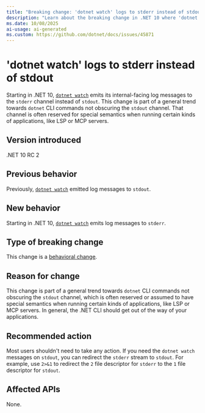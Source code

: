 ```yaml
---
title: "Breaking change: 'dotnet watch' logs to stderr instead of stdout"
description: "Learn about the breaking change in .NET 10 where 'dotnet watch' emits its internal-facing log messages to stderr instead of stdout."
ms.date: 10/08/2025
ai-usage: ai-generated
ms.custom: https://github.com/dotnet/docs/issues/45871
---
```

# 'dotnet watch' logs to stderr instead of stdout

Starting in .NET 10, [`dotnet watch`](../../../tools/dotnet-watch.md) emits its internal-facing log messages to the `stderr` channel instead of `stdout`. This change is part of a general trend towards `dotnet` CLI commands not obscuring the `stdout` channel. That channel is often reserved for special semantics when running certain kinds of applications, like LSP or MCP servers.

## Version introduced

.NET 10 RC 2

## Previous behavior

Previously, [`dotnet watch`](../../../tools/dotnet-watch.md) emitted log messages to `stdout`.

## New behavior

Starting in .NET 10, [`dotnet watch`](../../../tools/dotnet-watch.md) emits log messages to `stderr`.

## Type of breaking change

This change is a [behavioral change](../../categories.md#behavioral-change).

## Reason for change

This change is part of a general trend towards `dotnet` CLI commands not obscuring the `stdout` channel, which is often reserved or assumed to have special semantics when running certain kinds of applications, like LSP or MCP servers. In general, the .NET CLI should get out of the way of your applications.

## Recommended action

Most users shouldn't need to take any action. If you need the `dotnet watch` messages on `stdout`, you can redirect the `stderr` stream to `stdout`. For example, use `2>&1` to redirect the `2` file descriptor for `stderr` to the `1` file descriptor for `stdout`.

## Affected APIs

None.
